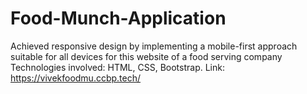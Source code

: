 # Food-Munch-Application
Achieved responsive design by implementing a mobile-first approach suitable for all devices for this website of a food serving company
Technologies involved: HTML, CSS, Bootstrap.
Link: https://vivekfoodmu.ccbp.tech/
